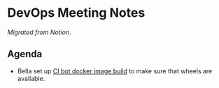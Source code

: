 # DevOps Meeting Notes

*Migrated from Notion*.

## Agenda

- Bella set up [CI bot docker image
  build](https://github.com/python-discord/bot/pull/2603) to make sure that
  wheels are available.

<!-- vim: set textwidth=80 sw=2 ts=2: -->
